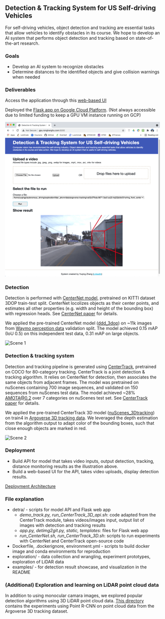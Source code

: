## Detection & Tracking System for US Self-driving Vehicles

For self-driving vehicles, object detection and tracking are essential tasks that allow vehicles to identify obstacles in its course. We hope to develop an AI system that performs object detection and tracking based on state-of-the-art research.

### Goals
+ Develop an AI system to recognize obstacles
+ Determine distances to the identified objects and give collision warnings when needed

### Deliverables

Access the application through this [web-based UI](http://gpu.ronghanghu.com:5000/)

Deployed the [Flask app on Google Cloud Platform](http://35.247.10.254:5000/). (Not always accessible due to limited funding to keep a GPU VM instance running on GCP)

<img src="https://github.com/zhangyuqing/autonomous_driving/blob/main/examples/webAPI_snapshot.png" alt="Web App Snapshot" width="600"/>

### Detection
Detection is performed with [CenterNet model](https://github.com/xingyizhou/CenterNet), pretrained on KITTI dataset 3DOP train-test split. CenterNet locolizes objects as their center points, and estimates all other properties (e.g. width and height of the bounding box) with regression heads. See [CenterNet paper](https://arxiv.org/pdf/1904.08189.pdf) for details.

We applied the pre-trained CenterNet model ([ddd_3dop](https://github.com/xingyizhou/CenterNet/blob/master/readme/MODEL_ZOO.md)) on ~11k images from [Waymo perception data](https://waymo.com/open/download/) validation split. The model achieved 0.15 mAP (IoU 0.5) on this independent test data, 0.31 mAP on large objects.

<img src="https://github.com/zhangyuqing/autonomous_driving/blob/main/examples/det.gif" alt="Scene 1" width="600"/>

### Detection & tracking system
Detection and tracking pipeline is generated using [CenterTrack](https://github.com/xingyizhou/CenterTrack), pretrained on COCO for 80-category tracking. CenterTrack is a joint detection & tracking algorithm. It relies on CenterNet for detection, then associates the same objects from adjacent frames. The model was pretrained on nuScenes containing 700 image sequences, and validated on 150 sequences from nuScenes test data. The model achieved ~28% AMOTA@0.2 over 7 categories on nuScenes test set. See [CenterTrack paper](https://arxiv.org/pdf/2004.01177.pdf) for details.

We applied the pre-trained CenterTrack 3D model ([nuScenes_3Dtracking](https://github.com/xingyizhou/CenterTrack/blob/master/readme/MODEL_ZOO.md)) on train4 in [Argoverse 3D tracking data](https://www.argoverse.org/data.html#tracking-link). We leveraged the depth estimation from the algorithm output to adapt color of the bounding boxes, such that close enough objects are marked in red.

<img src="https://github.com/zhangyuqing/autonomous_driving/blob/main/examples/trk2.gif" alt="Scene 2" width="600"/>


### Deployment

+ Build API for model that takes video inputs, output detection, tracking, distance monitoring results as the illustration above.
+ Build a web-based UI for the API, takes video uploads, display detection results.

[Deployment Architecture](https://docs.google.com/document/d/1NMseQrYBWadg4oT58lORUIZSLquWmteQAMNjRurCtP4/edit?usp=sharing)


### File explanation

+ detra/ - scripts for model API and Flask web app
    + *demo_track.py, run_CenterTrack_3D_api.sh*: code adapted from the CenterTrack module, takes videos/images input, output list of images with detection and tracking results
    + *app.py, detimg2git.py, static, templates*: files for Flask web app
    + *run_CenterNet.sh, run_CenterTrack_3D.sh*: scripts to run experiments with CenterNet and CenterTrack open-source code
+ Dockerfile, .dockerignore, environment.yml - scripts to build docker image and conda environments for reproduction
+ exploration/ - data collection and wrangling, experiment prototypes, exploration of LiDAR data
+ examples/ - for detection result showcase, and visualization in the README


### (Additional) Exploration and learning on LiDAR point cloud data

In addition to using monocular camara images, we explored popular detection algorithms using 3D LiDAR point cloud data. [This directory](https://github.com/zhangyuqing/autonomous_driving/tree/main/exploration/lidar_ptrcnn) contains the experiments using Point R-CNN on point cloud data from the Argoverse 3D tracking dataset. 
